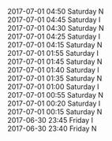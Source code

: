 2017-07-01 04:50 Saturday  N  
2017-07-01 04:45 Saturday  I  
2017-07-01 04:30 Saturday  N  
2017-07-01 04:25 Saturday  I  
2017-07-01 04:15 Saturday  N  
2017-07-01 01:55 Saturday  I  
2017-07-01 01:45 Saturday  N  
2017-07-01 01:40 Saturday  I  
2017-07-01 01:35 Saturday  N  
2017-07-01 01:00 Saturday  I  
2017-07-01 00:55 Saturday  N  
2017-07-01 00:20 Saturday  I  
2017-07-01 00:15 Saturday  N  
2017-06-30 23:45 Friday  I  
2017-06-30 23:40 Friday  N  
